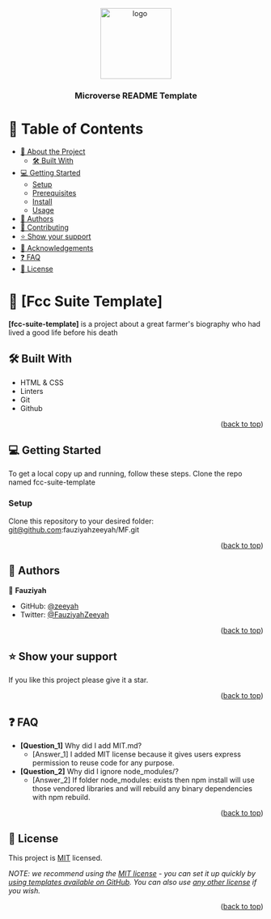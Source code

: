 <a name="readme-top"></a>

<div align="center">

  <img src="murple_logo.png" alt="logo" width="140"  height="auto" />
  <br/>

  <h3><b>Microverse README Template</b></h3>

</div>

# 📗 Table of Contents

- [📖 About the Project](#about-project)
  - [🛠 Built With](#built-with)
- [💻 Getting Started](#getting-started)
  - [Setup](#setup)
  - [Prerequisites](#prerequisites)
  - [Install](#install)
  - [Usage](#usage)
- [👥 Authors](#authors)
- [🤝 Contributing](#contributing)
- [⭐️ Show your support](#support)
- [🙏 Acknowledgements](#acknowledgements)
- [❓ FAQ](#faq)
- [📝 License](#license)


# 📖 [Fcc Suite Template] <a name="about-project"></a>

**[fcc-suite-template]** is a project about a great farmer's biography who had lived a good life before his death

## 🛠 Built With <a name="built-with"></a>
   - HTML & CSS
   - Linters
   - Git
   - Github

<p align="right">(<a href="#readme-top">back to top</a>)</p>

## 💻 Getting Started <a name="getting-started"></a>

To get a local copy up and running, follow these steps.
 Clone the repo named fcc-suite-template

### Setup

Clone this repository to your desired folder:
  git@github.com:fauziyahzeeyah/MF.git

<p align="right">(<a href="#readme-top">back to top</a>)</p>

## 👥 Authors <a name="authors"></a>

👤 **Fauziyah**

- GitHub: [@zeeyah](https://github.com/fauziyahzeeyah)
- Twitter: [@FauziyahZeeyah](https://twitter.com/FauziyahZeeyah?t=5x4tHwdJG62bloZ3QehDcw&s=08)

<p align="right">(<a href="#readme-top">back to top</a>)</p>

## ⭐️ Show your support <a name="support"></a>

If you like this project please give it a star.

<p align="right">(<a href="#readme-top">back to top</a>)</p>

## ❓ FAQ <a name="faq"></a>

- **[Question_1]**
 Why did I add MIT.md?
  - [Answer_1]
   I added MIT license because it gives users express permission to reuse code for any purpose.
- **[Question_2]**
 Why did I ignore node_modules/?
  - [Answer_2]
    If folder node_modules: exists then npm install will use those vendored libraries and will rebuild any binary dependencies with npm rebuild.
<p align="right">(<a href="#readme-top">back to top</a>)</p>

## 📝 License <a name="license"></a>

This project is [MIT](./LICENSE) licensed.

_NOTE: we recommend using the [MIT license](https://choosealicense.com/licenses/mit/) - you can set it up quickly by [using templates available on GitHub](https://docs.github.com/en/communities/setting-up-your-project-for-healthy-contributions/adding-a-license-to-a-repository). You can also use [any other license](https://choosealicense.com/licenses/) if you wish._

<p align="right">(<a href="#readme-top">back to top</a>)</p>
